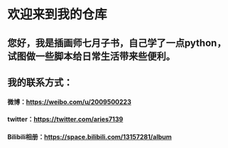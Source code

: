 # 欢迎来到我的仓库
## 您好，我是插画师七月子书，自己学了一点python，试图做一些脚本给日常生活带来些便利。
## 我的联系方式：
#### 微博：https://weibo.com/u/2009500223
#### twitter：https://twitter.com/aries7139
#### Bilibili相册：https://space.bilibili.com/13157281/album
